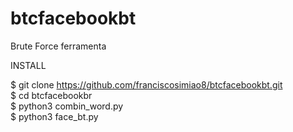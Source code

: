 # btcfacebookbt
Brute Force ferramenta





INSTALL


$ git clone https://github.com/franciscosimiao8/btcfacebookbt.git   
$ cd btcfacebookbr   
$ python3 combin_word.py   
$ python3 face_bt.py   
